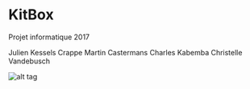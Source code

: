 # KitBox
Projet informatique 2017

Julien Kessels
Crappe Martin
Castermans Charles
Kabemba Christelle
Vandebusch

![alt tag](http://img.clubic.com/07693971-photo-datacenter-facebook.jpg)

